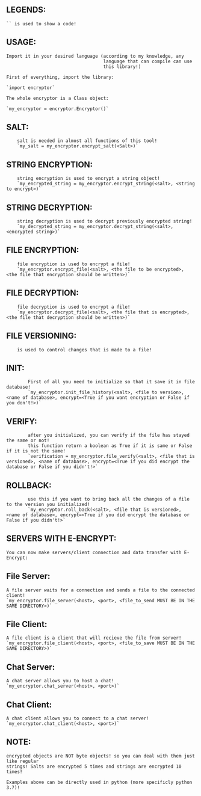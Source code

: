 ## LEGENDS:
    `` is used to show a code!

## USAGE:
    Import it in your desired language (according to my knowledge, any
                                        language that can compile can use
                                        this library!)
    
    First of everything, import the library:

    `import encryptor`
    
    The whole encryptor is a Class object:

    `my_encryptor = encryptor.Encryptor()`

## SALT:
        salt is needed in almost all functions of this tool!
        `my_salt = my_encryptor.encrypt_salt(<Salt>)`
    
## STRING ENCRYPTION:
        string encryption is used to encrypt a string object!
        `my_encrypted_string = my_encryptor.encrypt_string(<salt>, <string to encrypt>)`

## STRING DECRYPTION:
        string decryption is used to decrypt previously encrypted string!
        `my_decrypted_string = my_encryptor.decrypt_string(<salt>, <encrypted string>)`
    
## FILE ENCRYPTION:
        file encryption is used to encrypt a file!
        `my_encryptor.encrypt_file(<salt>, <the file to be encrypted>, <the file that encryption should be written>)`
    
## FILE DECRYPTION:
        file decryption is used to encrypt a file!
        `my_encryptor.decrypt_file(<salt>, <the file that is encrypted>, <the file that decryption should be written>)`

    
## FILE VERSIONING:

        is used to control changes that is made to a file!

## INIT:
            First of all you need to initialize so that it save it in file database!
            `my_encryptor.init_file_history(<salt>, <file to version>, <name of database>, encrypt=<True if you want encryption or False if you don't!>)`
        
## VERIFY:
            after you initialized, you can verify if the file has stayed the same or not!
            this function return a boolean as True if it is same or False if it is not the same!
            `verification = my_encryptor.file_verify(<salt>, <file that is versioned>, <name of database>, encrypt=<True if you did encrypt the database or False if you didn't!>`
        
## ROLLBACK:
            use this if you want to bring back all the changes of a file to the version you initialized!
            `my_encryptor.roll_back(<salt>, <file that is versioned>, <name of database>, encrypt=<True if you did encrypt the database or False if you didn't!>`

## SERVERS WITH E-ENCRYPT:
    You can now make servers/client connection and data transfer with E-Encrypt:

## File Server:
    A file server waits for a connection and sends a file to the connected client!
    `my_encryptor.file_server(<host>, <port>, <file_to_send MUST BE IN THE SAME DIRECTORY>)`

## File Client:
    A file client is a client that will recieve the file from server!
    `my_encryptor.file_client(<host>, <port>, <file_to_save MUST BE IN THE SAME DIRECTORY>)`

## Chat Server:
    A chat server allows you to host a chat!
    `my_encryptor.chat_server(<host>, <port>)`

## Chat Client:
    A chat client allows you to connect to a chat server!
    `my_encryptor.chat_client(<host>, <port>)`


## NOTE:
    encrypted objects are NOT byte objects! so you can deal with them just like regular
    strings! Salts are encrypted 5 times and strings are encrypted 10 times!

    Examples above can be directly used in python (more specificly python 3.7)!
